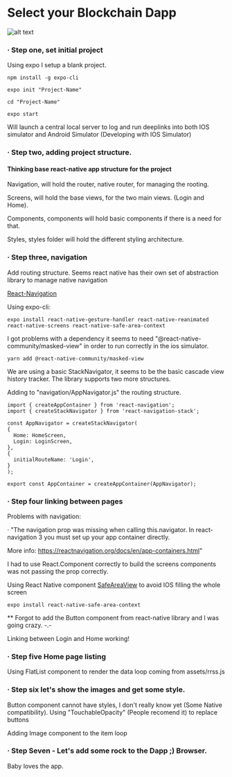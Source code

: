 # Select your Blockchain Dapp

![alt text](https://github.com/sergormo/react-base-app/blob/master/assets/baby_small.png?raw=true) 


### · Step one, set initial project

Using expo I setup a blank project.

```
npm install -g expo-cli
```

```
expo init "Project-Name"
```

```
cd "Project-Name"
```

```
expo start
```

Will launch a central local server to log and run deeplinks into both IOS simulator and Android Simulator (Developing with IOS Simulator)

### · Step two, adding project structure. 
#### Thinking base react-native app structure for the project

Navigation, will hold the router, native router, for managing the rooting.

Screens, will hold the base views, for the two main views. (Login and Home).

Components, components will hold basic components if there is a need for that.

Styles, styles folder will hold the different styling architecture.


### · Step three, navigation

Add routing structure. Seems react native has their own set of abstraction library to manage native navigation

[React-Navigation](https://reactnavigation.org/docs/en/getting-started.html)

Using expo-cli:

```
expo install react-native-gesture-handler react-native-reanimated react-native-screens react-native-safe-area-context
```

I got problems with a dependency it seems to need "@react-native-community/masked-view" in order to run correctly in the ios simulator.

```
yarn add @react-native-community/masked-view
```

We are using a basic StackNavigator, it seems to be the basic cascade view history tracker. The library supports two more structures.

Adding to "navigation/AppNavigator.js" the routing structure.

```
import { createAppContainer } from 'react-navigation';
import { createStackNavigator } from 'react-navigation-stack';

const AppNavigator = createStackNavigator(  
{
  Home: HomeScreen,
  Login: LoginScreen,
},
{
  initialRouteName: 'Login',
}
);

export const AppContainer = createAppContainer(AppNavigator);
```

### · Step four linking between pages

Problems with navigation: 

· "The navigation prop was missing when calling this.navigator. In react-navigation 3 you must set up your app container directly. 

More info: https://reactnavigation.org/docs/en/app-containers.html"

I had to use React.Component correctly to build the screens components was not passing the prop correctly.

Using React Native component [SafeAreaView](https://facebook.github.io/react-native/docs/safeareaview#__docusaurus) to avoid IOS filling the whole screen

```
expo install react-native-safe-area-context
```

** Forgot to add the Button component from react-native library and I was going crazy. -.-

Linking between Login and Home working!

### · Step five Home page listing

Using FlatList component to render the data loop coming from assets/rrss.js

### · Step six let's show the images and get some style.

Button component cannot have styles, I don't really know yet (Some Native compatibility). Using "TouchableOpacity" (People recomend it) to replace buttons

Adding Image component to the item loop

### · Step Seven - Let's add some rock to the Dapp ;) Browser.

Baby loves the app.